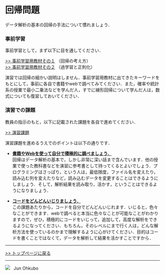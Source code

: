 # 回帰問題

データ解析の基本の回帰の手法について慣れましょう．

### 事前学習
事前学習として，まず以下に目を通してください．

[>> 事前学習用教材その１](./PRIOR_LEARNING_1.md) （回帰の考え方）   
[>> 事前学習用教材その２](./PRIOR_LEARNING_2.md) （過学習と正則化）

演習では回帰の細かい説明はしません．事前学習用教材に出てきたキーワードをもとにして，事前に各自で書籍やwebで調べてみてください．また，確率や統計系の授業で最小二乗法などを学んだ人，すでに線形回帰について学んだ人は，数式についても復習しておいてください．

### 演習での課題
教員の指示のもと，以下に記載された課題を各自で進めてください．

[>> 演習課題](./EXCERCISE.md)

演習課題を進めるうえでのポイントは以下の通りです．
- <u>**書籍やWebを使って自分で積極的に調べましょう．**</u>  
回帰はデータ解析の基本で，しかし非常に深い話まで含んでいます．他の授業で使った教科書などを演習に参考書として持ってくるとよいでしょう．プログラミングはさっぱり，という人は，最低限度，ファイル名を変えたり，読み込む列を変えたりなど，読み込むデータを変更することはできるようにしましょう．そして，解析結果を読み取り，活かす，ということはできるようになりましょう．

- <u>**コードをどんどんいじりましょう．**</u>  
この課題あたりから，コードを自分でどんどんいじれます．いじると，色々なことができます．webで調べると本当に色々なことが可能なことがわかりますので，ぜひ，積極的にコードをいじって，追加して，高度な解析をできるようになってください．もちろん，そのレベルにまで行く人は，どんな解析方法を使っているのかまで理解するように心がけてください．目的はコードを書くことではなくて，データを解析して結果を活かすことですから．

***
[>> トップページに戻る](../README.md)
***
<img src="https://i.creativecommons.org/l/by-nc-sa/4.0/88x31.png"> &nbsp; Jun Ohkubo
